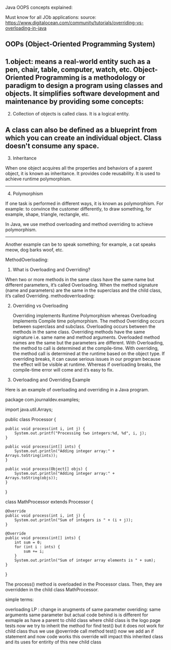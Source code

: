 Java OOPS concepts explained:

Must know for all JOb applications:
source: https://www.digitalocean.com/community/tutorials/overriding-vs-overloading-in-java


 OOPs (Object-Oriented Programming System)
----------------------------------------------------------

1.object:
means a real-world entity such as a pen, chair, table, computer, watch, etc. Object-Oriented Programming is a methodology or paradigm to design a program using classes and objects. It simplifies software development and maintenance by providing some concepts:
----------------------------------------------------------

2. Collection of objects is called class. It is a logical entity.

A class can also be defined as a blueprint from which you can create an individual object. Class doesn't consume any space.
----------------------------------------------------------

3. Inheritance

When one object acquires all the properties and behaviors of a parent object, it is known as inheritance. It provides code reusability. It is used to achieve runtime polymorphism.

----------------------------------------------------------

4. Polymorphism

If one task is performed in different ways, it is known as polymorphism. For example: to convince the customer differently, to draw something, for example, shape, triangle, rectangle, etc.

In Java, we use method overloading and method overriding to achieve polymorphism.

----------------------------------------------------------

Another example can be to speak something; for example, a cat speaks meow, dog barks woof, etc.

MethodOverloading:
1. What is Overloading and Overriding?

When two or more methods in the same class have the same name but different parameters, it’s called Overloading. When the method signature (name and parameters) are the same in the superclass and the child class, it’s called Overriding.
methodoverrloading: 

2. Overriding vs Overloading

    Overriding implements Runtime Polymorphism whereas Overloading implements Compile time polymorphism.
    The method Overriding occurs between superclass and subclass. Overloading occurs between the methods in the same class.
    Overriding methods have the same signature i.e. same name and method arguments. Overloaded method names are the same but the parameters are different.
    With Overloading, the method to call is determined at the compile-time. With overriding, the method call is determined at the runtime based on the object type.
    If overriding breaks, it can cause serious issues in our program because the effect will be visible at runtime. Whereas if overloading breaks, the compile-time error will come and it’s easy to fix.


3. Overloading and Overriding Example

Here is an example of overloading and overriding in a Java program.

package com.journaldev.examples;

import java.util.Arrays;

public class Processor {

	public void process(int i, int j) {
		System.out.printf("Processing two integers:%d, %d", i, j);
	}

	public void process(int[] ints) {
		System.out.println("Adding integer array:" + Arrays.toString(ints));
	}

	public void process(Object[] objs) {
		System.out.println("Adding integer array:" + Arrays.toString(objs));
	}
}

class MathProcessor extends Processor {

	@Override
	public void process(int i, int j) {
		System.out.println("Sum of integers is " + (i + j));
	}

	@Override
	public void process(int[] ints) {
		int sum = 0;
		for (int i : ints) {
			sum += i;
		}
		System.out.println("Sum of integer array elements is " + sum);
	}

}

The process() method is overloaded in the Processor class. Then, they are overridden in the child class MathProcessor.

simple terms:

overloading LP : change in arugments of same parameter
overiding: same arguments same parameter
but actual code behind is is different
for exmaple as have a parent to child class
where child class is the logo page tests
now we try to inherit the method for find test() but it does not work for child class
thus we use @overrirde
call method test()
now we add an if statement and now code works
this override will impact this inherited class and its uses for entirity of this new child class
